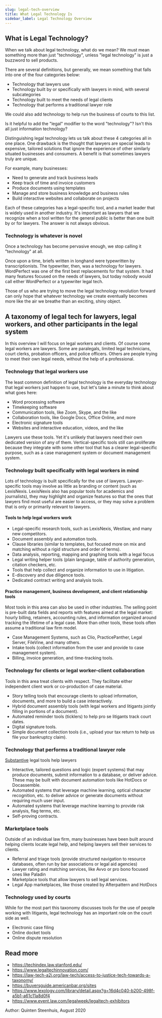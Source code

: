 ```yaml
---
slug: legal-tech-overview
title: What Legal Technology Is
sidebar_label: Legal Technology Overview
---
```


## What is Legal Technology?

When we talk about legal technology, what do we mean? We must mean something
more than just "technology", unless "legal technology" is just a buzzword to
sell products.

There are several definitions, but generally, we mean something that falls into
one of the four categories below:

* Technology that lawyers use
* Technology built by or specifically with lawyers in mind, with several subcategories
* Technology built to meet the needs of legal clients
* Technology that performs a traditional lawyer role

We could also add technology to help run the business of courts to this list.

Is it helpful to add the "legal" modifier to the word "technology"? Isn't
this all just information technology?

Distinguishing legal technology lets us talk about these 4 categories all in one
place. One drawback is the thought that lawyers are special leads to expensive,
tailored solutions that ignore the experience of other similarly situated
businesses and consumers. A benefit is that sometimes lawyers truly are unique.

For example, many businesses:

* Need to generate and track business leads
* Keep track of time and invoice customers
* Produce documents using templates
* Manage and store business knowledge and business rules
* Build interactive websites and collaborate on projects

Each of these categories has a legal-specific tool, and a market leader that is
widely used in another industry. It's important as lawyers that we recognize
when a tool written for the general public is better than one built by or for
lawyers. The answer is not always obvious.

### Technology is whatever is novel

Once a technology has become pervasive enough, we stop calling it "technology"
at all.

Once upon a time, briefs written in longhand were typewritten by
transcriptionists. The typewriter, then, was a technology for lawyers.
WordPerfect was one of the first best replacements for that system. It had many
features focused on the needs of lawyers, but today nobody would call either
WordPerfect or a typewriter legal tech.

Those of us who are trying to move the legal technology revolution forward
can only hope that whatever technology we create eventually becomes more
like the air we breathe than an exciting, shiny object.

## A taxonomy of legal tech for lawyers, legal workers, and other participants in the legal system

In this overview I will focus on legal workers and clients. Of course some legal
workers are lawyers. Some are paralegals, limited legal technicians, court
clerks, probation officers, and police officers. Others are people trying to
meet their own legal needs, without the help of a professional.

### Technology that legal workers use

The least common definition of legal technology is the everyday technology that
legal workers just happen to use, but let's take a minute to think about what goes
here:

* Word processing software
* Timekeeping software
* Communication tools, like Zoom, Skype, and the like
* Collaboration tools, like Google Docs, Office Online, and more
* Electronic signature tools
* Websites and interactive education, videos, and the like

Lawyers use these tools. Yet it's unlikely that lawyers need their own dedicated
version of any of them. Vertical-specific tools still can proliferate because
they integrate with some other tool that has a clearer legal-specific purpose,
such as a case management system or document management system.

### Technology built specifically with legal workers in mind

Lots of technology is built specifically for the use of lawyers. Lawyer-specific
tools may involve as little as branding or content (such as LexisNexis.
LexisNexis also has popular tools for academics and journalists), they may
highlight and organize features so that the ones that lawyers find most useful
are easier to access, or they may solve a problem that is only or primarily
relevant to lawyers.

#### Tools to help legal workers work

* Legal-specific research tools, such as LexisNexis, Westlaw, and many new competitors.
* Document assembly and automation tools.
* Clause libraries (similar to templates, but focused more on mix and matching
  without a rigid structure and order of terms).
* Data analysis, reporting, mapping and graphing tools with a legal focus
* Legal writing helper tools (plain language, table of authority generation,
  citation checkers, etc.
* Tools that help collect and organize information to use in litigation.
* E-discovery and due diligence tools.
* Dedicated contract writing and analysis tools.

#### Practice management, business development, and client relationship tools

Most tools in this area can also be used in other industries. The selling point
is pre-built data fields and reports with features aimed at the legal market:
hourly billing, retainers, accounting rules, and information organized around tracking
the lifetime of a legal case. More than other tools, these tools often assume a 
traditional law firm model.

* Case Management Systems, such as Clio, PracticePanther, Legal Server, FileVine, and 
  many others.
* Intake tools (collect information from the user and provide to case management
  system).
* Billing, invoice generation, and time-tracking tools.

### Technology for clients or legal worker-client collaboration

Tools in this area treat clients with respect. They facilitate either independent
client work or co-production of case material.

* Story telling tools that encourage clients to upload information, documents,
  and more to build a case interactively.
* Hybrid document assembly tools (with legal workers and litigants jointly
  filling in portions of a document).
* Automated reminder tools (ticklers) to help pro se litigants track court dates. 
* Digital signature tools.
* Simple document collection tools (i.e., upload your tax return to help us file
  your bankruptcy claim).

### Technology that performs a traditional lawyer role

[Substantive](substantive-vs-non-substantive.md) legal tools help lawyers

* Interactive, tailored questions and logic (expert systems) that may produce
  documents, submit information to a database, or deliver advice. These may be
  built with document automation tools like HotDocs or Docassemble.
* Automated systems that leverage machine learning, optical character
  recognition, etc. to deliver advice or generate documents without requiring
  much user input.
* Automated systems that leverage machine learning to provide risk analysis,
  flag terms, etc.
* Self-proving contracts.

### Marketplace tools

Outside of an individual law firm, many businesses have been built around
helping clients locate legal help, and helping lawyers sell their
services to clients.

* Referral and triage tools (provide structured navigation to resource
  databases, often run by bar associations or legal aid agencies)
* Lawyer rating and matching services, like Avvo or pro bono focused ones like Paladin
* Marketplace tools that allow lawyers to sell legal services.
* Legal App marketplaces, like those created by Afterpattern and HotDocs

### Technology used by courts

While for the most part this taxonomy discusses tools for the use of people
working with litigants, legal technology has an important role on the court
side as well.

* Electronic case filing
* Online docket tools
* Online dispute resolution

## Read more

* https://techindex.law.stanford.edu/
* https://www.legaltechinnovation.com/
* https://law-tech-a2j.org/law-tech/access-to-justice-tech-towards-a-taxonomy/
* https://buyersguide.americanbar.org/sites
* https://www.lexology.com/library/detail.aspx?g=16d4c040-b200-498f-a5b1-a61c11a8d0f4
* https://www.event.law.com/legalweek/legaltech-exhibitors


Author: Quinten Steenhuis, August 2020